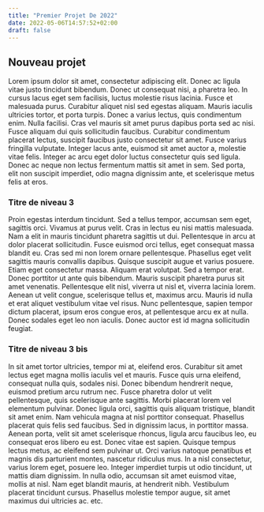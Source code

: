 ```yaml
---
title: "Premier Projet De 2022"
date: 2022-05-06T14:57:52+02:00
draft: false
---
```

## Nouveau projet
Lorem ipsum dolor sit amet, consectetur adipiscing elit. Donec ac ligula vitae justo tincidunt
bibendum. Donec ut consequat nisi, a pharetra leo. In cursus lacus eget sem facilisis, luctus
molestie risus lacinia. Fusce et malesuada purus. Curabitur aliquet nisl sed egestas aliquam.
Mauris iaculis ultricies tortor, et porta turpis. Donec a varius lectus, quis condimentum enim.
Nulla facilisi. Cras vel mauris sit amet purus dapibus porta sed ac nisi. Fusce aliquam dui
quis sollicitudin faucibus. Curabitur condimentum placerat lectus, suscipit faucibus justo
consectetur sit amet. Fusce varius fringilla vulputate. Integer lacus ante, euismod sit amet
auctor a, molestie vitae felis. Integer ac arcu eget dolor luctus consectetur quis sed ligula.
Donec ac neque non lectus fermentum mattis sit amet in sem. Sed porta, elit non suscipit
imperdiet, odio magna dignissim ante, et scelerisque metus felis at eros.
### Titre de niveau 3
Proin egestas interdum tincidunt. Sed a tellus tempor, accumsan sem eget, sagittis orci.
Vivamus at purus velit. Cras in lectus eu nisi mattis malesuada. Nam a elit in mauris tincidunt
pharetra sagittis ut dui. Pellentesque in arcu at dolor placerat sollicitudin. Fusce euismod
orci tellus, eget consequat massa blandit eu. Cras sed mi non lorem ornare pellentesque.
Phasellus eget velit sagittis mauris convallis dapibus. Quisque suscipit augue et varius posuere.
Etiam eget consectetur massa.
Aliquam erat volutpat. Sed a tempor erat. Donec porttitor ut ante quis bibendum. Mauris
suscipit pharetra purus sit amet venenatis. Pellentesque elit nisl, viverra ut nisl et, viverra
lacinia lorem. Aenean ut velit congue, scelerisque tellus et, maximus arcu. Mauris id nulla et
erat aliquet vestibulum vitae vel risus. Nunc pellentesque, sapien tempor dictum placerat,
ipsum eros congue eros, at pellentesque arcu ex at nulla. Donec sodales eget leo non iaculis.
Donec auctor est id magna sollicitudin feugiat.
### Titre de niveau 3 bis
In sit amet tortor ultricies, tempor mi at, eleifend eros. Curabitur sit amet lectus eget
magna mollis iaculis vel et mauris. Fusce quis urna eleifend, consequat nulla quis, sodales nisi.
Donec bibendum hendrerit neque, euismod pretium arcu rutrum nec. Fusce pharetra dolor ut velit
pellentesque, quis scelerisque ante sagittis. Morbi placerat lorem vel elementum pulvinar.
Donec ligula orci, sagittis quis aliquam tristique, blandit sit amet enim. Nam vehicula magna at
nisl porttitor consequat. Phasellus placerat quis felis sed faucibus. Sed in dignissim lacus,
in porttitor massa. Aenean porta, velit sit amet scelerisque rhoncus, ligula arcu faucibus
leo, eu consequat eros libero eu est.
Donec vitae est sapien. Quisque tempus lectus metus, ac eleifend sem pulvinar ut. Orci varius
natoque penatibus et magnis dis parturient montes, nascetur ridiculus mus. In a nisl
consectetur, varius lorem eget, posuere leo. Integer imperdiet turpis ut odio tincidunt, ut
mattis diam dignissim. In nulla odio, accumsan sit amet euismod vitae, mollis at nisl. Nam
eget blandit mauris, at hendrerit nibh. Vestibulum placerat tincidunt cursus. Phasellus
molestie tempor augue, sit amet maximus dui ultricies ac.
etc.